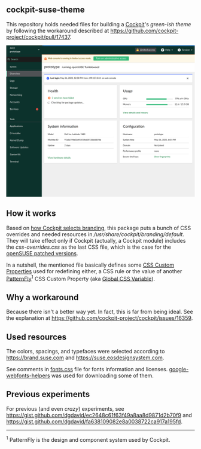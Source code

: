 ## cockpit-suse-theme

This repository holds needed files for building a [Cockpit](https://cockpit-project.org/)'s _green-ish theme_ by following the workaround described at https://github.com/cockpit-project/cockpit/pull/17437.

<p align="center">
  <img src="./cockpit-suse-theme.png" alt="A Cockpit's screenshot while using cockpit-suse-theme" />
</p>

## How it works

Based on [how Cockpit selects branding](https://github.com/cockpit-project/cockpit/blob/27cb665b5c135481f900dafac0c1b754ab91b5a0/doc/branding.md#how-cockpit-selects-branding), this package puts a bunch of CSS overrides and needed resources in _/usr/share/cockpit/branding/default_. They will take effect only if Cockpit (actually, a Cockpit module) includes the _css-overrides.css_ as the last CSS file, which is the case for the [openSUSE patched versions](https://build.opensuse.org/project/show/systemsmanagement:cockpit).

In a nutshell, the mentioned file basically defines some [CSS Custom Properties](https://developer.mozilla.org/en-US/docs/Web/CSS/--*) used for redefining either, a CSS rule or the value of another [PatternFly](https://www.patternfly.org/)<sup>1</sup> CSS Custom Property (aka [Global CSS Variable](https://www.patternfly.org/v4/developer-resources/global-css-variables)).

## Why a workaround

Because there isn't a better way yet. In fact, this is far from being ideal. See the explanation at https://github.com/cockpit-project/cockpit/issues/16359.

## Used resources

The colors, spacings, and typefaces were selected according to https://brand.suse.com and https://suse.eosdesignsystem.com.

See comments in [fonts.css](./fonts.css) file for fonts information and licenses. [google-webfonts-helpers](https://github.com/majodev/google-webfonts-helper) was used for downloading some of them.

## Previous experiments

For previous (and even _crazy_) experiments, see https://gist.github.com/dgdavid/ec2648c61f63f49a8aa8d9871d2b70f9 and https://gist.github.com/dgdavid/fa638109082e8a0038722ca917a195fd.

---

<sup>1</sup> PatternFly is the design and component system used by Cockpit.
